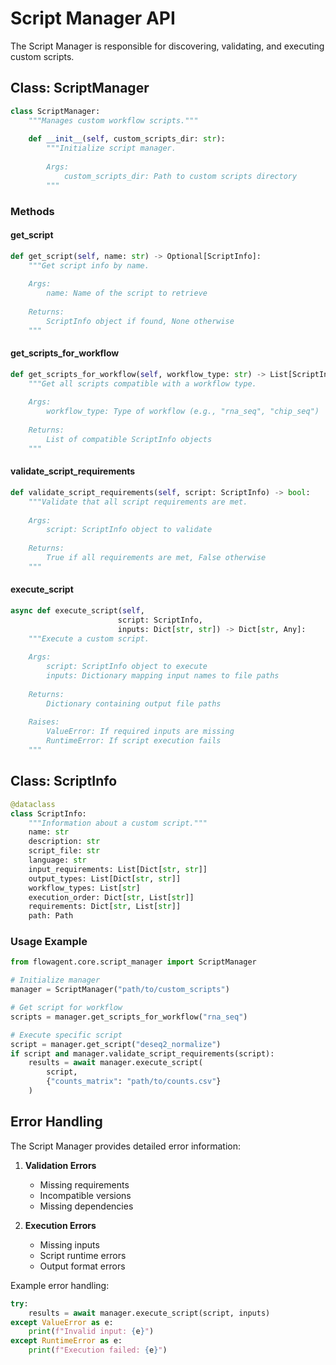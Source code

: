 # Script Manager API

The Script Manager is responsible for discovering, validating, and executing custom scripts.

## Class: ScriptManager

```python
class ScriptManager:
    """Manages custom workflow scripts."""
    
    def __init__(self, custom_scripts_dir: str):
        """Initialize script manager.
        
        Args:
            custom_scripts_dir: Path to custom scripts directory
        """
```

### Methods

#### get_script
```python
def get_script(self, name: str) -> Optional[ScriptInfo]:
    """Get script info by name.
    
    Args:
        name: Name of the script to retrieve
        
    Returns:
        ScriptInfo object if found, None otherwise
    """
```

#### get_scripts_for_workflow
```python
def get_scripts_for_workflow(self, workflow_type: str) -> List[ScriptInfo]:
    """Get all scripts compatible with a workflow type.
    
    Args:
        workflow_type: Type of workflow (e.g., "rna_seq", "chip_seq")
        
    Returns:
        List of compatible ScriptInfo objects
    """
```

#### validate_script_requirements
```python
def validate_script_requirements(self, script: ScriptInfo) -> bool:
    """Validate that all script requirements are met.
    
    Args:
        script: ScriptInfo object to validate
        
    Returns:
        True if all requirements are met, False otherwise
    """
```

#### execute_script
```python
async def execute_script(self, 
                        script: ScriptInfo, 
                        inputs: Dict[str, str]) -> Dict[str, Any]:
    """Execute a custom script.
    
    Args:
        script: ScriptInfo object to execute
        inputs: Dictionary mapping input names to file paths
        
    Returns:
        Dictionary containing output file paths
        
    Raises:
        ValueError: If required inputs are missing
        RuntimeError: If script execution fails
    """
```

## Class: ScriptInfo

```python
@dataclass
class ScriptInfo:
    """Information about a custom script."""
    name: str
    description: str
    script_file: str
    language: str
    input_requirements: List[Dict[str, str]]
    output_types: List[Dict[str, str]]
    workflow_types: List[str]
    execution_order: Dict[str, List[str]]
    requirements: Dict[str, List[str]]
    path: Path
```

### Usage Example

```python
from flowagent.core.script_manager import ScriptManager

# Initialize manager
manager = ScriptManager("path/to/custom_scripts")

# Get script for workflow
scripts = manager.get_scripts_for_workflow("rna_seq")

# Execute specific script
script = manager.get_script("deseq2_normalize")
if script and manager.validate_script_requirements(script):
    results = await manager.execute_script(
        script,
        {"counts_matrix": "path/to/counts.csv"}
    )
```

## Error Handling

The Script Manager provides detailed error information:

1. **Validation Errors**
   - Missing requirements
   - Incompatible versions
   - Missing dependencies

2. **Execution Errors**
   - Missing inputs
   - Script runtime errors
   - Output format errors

Example error handling:
```python
try:
    results = await manager.execute_script(script, inputs)
except ValueError as e:
    print(f"Invalid input: {e}")
except RuntimeError as e:
    print(f"Execution failed: {e}")
```
